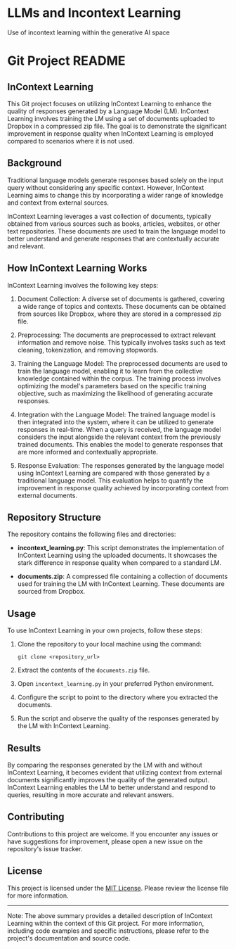 # LLMs and Incontext Learning
Use of incontext learning within the generative AI space
# Git Project README

## InContext Learning

This Git project focuses on utilizing InContext Learning to enhance the quality of responses generated by a Language Model (LM). InContext Learning involves training the LM using a set of documents uploaded to Dropbox in a compressed zip file. The goal is to demonstrate the significant improvement in response quality when InContext Learning is employed compared to scenarios where it is not used.

## Background

Traditional language models generate responses based solely on the input query without considering any specific context. However, InContext Learning aims to change this by incorporating a wider range of knowledge and context from external sources.

InContext Learning leverages a vast collection of documents, typically obtained from various sources such as books, articles, websites, or other text repositories. These documents are used to train the language model to better understand and generate responses that are contextually accurate and relevant.

## How InContext Learning Works

InContext Learning involves the following key steps:

1. Document Collection: A diverse set of documents is gathered, covering a wide range of topics and contexts. These documents can be obtained from sources like Dropbox, where they are stored in a compressed zip file.

2. Preprocessing: The documents are preprocessed to extract relevant information and remove noise. This typically involves tasks such as text cleaning, tokenization, and removing stopwords.

3. Training the Language Model: The preprocessed documents are used to train the language model, enabling it to learn from the collective knowledge contained within the corpus. The training process involves optimizing the model's parameters based on the specific training objective, such as maximizing the likelihood of generating accurate responses.

4. Integration with the Language Model: The trained language model is then integrated into the system, where it can be utilized to generate responses in real-time. When a query is received, the language model considers the input alongside the relevant context from the previously trained documents. This enables the model to generate responses that are more informed and contextually appropriate.

5. Response Evaluation: The responses generated by the language model using InContext Learning are compared with those generated by a traditional language model. This evaluation helps to quantify the improvement in response quality achieved by incorporating context from external documents.

## Repository Structure

The repository contains the following files and directories:

- **incontext_learning.py**: This script demonstrates the implementation of InContext Learning using the uploaded documents. It showcases the stark difference in response quality when compared to a standard LM.

- **documents.zip**: A compressed file containing a collection of documents used for training the LM with InContext Learning. These documents are sourced from Dropbox.

## Usage

To use InContext Learning in your own projects, follow these steps:

1. Clone the repository to your local machine using the command:
   ```
   git clone <repository_url>
   ```

2. Extract the contents of the `documents.zip` file.

3. Open `incontext_learning.py` in your preferred Python environment.

4. Configure the script to point to the directory where you extracted the documents.

5. Run the script and observe the quality of the responses generated by the LM with InContext Learning.

## Results

By comparing the responses generated by the LM with and without InContext Learning, it becomes evident that utilizing context from external documents significantly improves the quality of the generated output. InContext Learning enables the LM to better understand and respond to queries, resulting in more accurate and relevant answers.

## Contributing

Contributions to this project are welcome. If you encounter any issues or have suggestions for improvement, please open a new issue on the repository's issue tracker.

## License

This project is licensed under the [MIT License](LICENSE). Please review the license file for more information.

---

Note: The above summary provides a detailed description of InContext Learning within the context of this Git project. For more information, including code examples and specific instructions, please refer to the project's documentation and source code.
